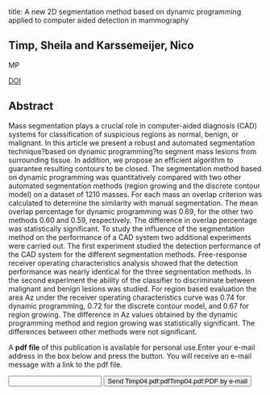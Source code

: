 title: A new 2D segmentation method based on dynamic programming applied to computer aided detection in mammography

## Timp, Sheila and Karssemeijer, Nico
MP

<a href="https://doi.org/10.1118/1.1688039">DOI</a>

## Abstract
Mass segmentation plays a crucial role in computer-aided diagnosis (CAD) systems for classification of suspicious regions as normal, benign, or malignant. In this article we present a robust and automated segmentation technique?based on dynamic programming?to segment mass lesions from surrounding tissue. In addition, we propose an efficient algorithm to guarantee resulting contours to be closed. The segmentation method based on dynamic programming was quantitatively compared with two other automated segmentation methods (region growing and the discrete contour model) on a dataset of 1210 masses. For each mass an overlap criterion was calculated to determine the similarity with manual segmentation. The mean overlap percentage for dynamic programming was 0.69, for the other two methods 0.60 and 0.59, respectively. The difference in overlap percentage was statistically significant. To study the influence of the segmentation method on the performance of a CAD system two additional experiments were carried out. The first experiment studied the detection performance of the CAD system for the different segmentation methods. Free-response receiver operating characteristics analysis showed that the detection performance was nearly identical for the three segmentation methods. In the second experiment the ability of the classifier to discriminate between malignant and benign lesions was studied. For region based evaluation the area Az under the receiver operating characteristics curve was 0.74 for dynamic programming, 0.72 for the discrete contour model, and 0.67 for region growing. The difference in Az values obtained by the dynamic programming method and region growing was statistically significant. The differences between other methods were not significant.

A <b>pdf file</b> of this publication is available for personal use.Enter your e-mail address in the box below and press the button. You will receive an e-mail message with a link to the pdf file.
<form action="sender.php">  <input type="text" name="email">  <input type="submit" value="Send Timp04.pdf:pdfTimp04.pdf:PDF by e-mail"></form>